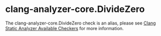 # clang-analyzer-core.DivideZero

The clang-analyzer-core.DivideZero check is an alias, please see [Clang
Static Analyzer Available
Checkers](https://clang.llvm.org/docs/analyzer/checkers.html#core-dividezero)
for more information.
